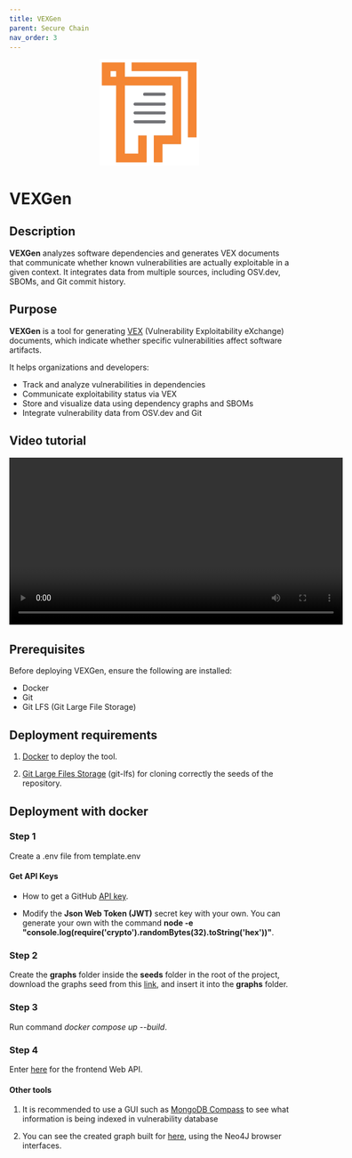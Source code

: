 ```yaml
---
title: VEXGen
parent: Secure Chain
nav_order: 3
---
```


<p align="center">
  <img src="/assets/images/vexgen-logo.png" alt="VEXGen Logo" width="180"/>
</p>

# VEXGen

## Description

**VEXGen** analyzes software dependencies and generates VEX documents that communicate whether known vulnerabilities are actually exploitable in a given context. It integrates data from multiple sources, including OSV.dev, SBOMs, and Git commit history.

## Purpose

**VEXGen** is a tool for generating [VEX](https://www.cisa.gov/resources-tools/resources/vulnerability-exploitability-exchange-vex) (Vulnerability Exploitability eXchange) documents, which indicate whether specific vulnerabilities affect software artifacts.

It helps organizations and developers:

- Track and analyze vulnerabilities in dependencies
- Communicate exploitability status via VEX
- Store and visualize data using dependency graphs and SBOMs
- Integrate vulnerability data from OSV.dev and Git

## Video tutorial

<video controls width="600">
  <source src="https://github.com/user-attachments/assets/5750712e-8429-410b-b697-ce8414fe5063" type="video/mp4">
  Your browser does not support the video tag.
</video>

## Prerequisites

Before deploying VEXGen, ensure the following are installed:

- Docker
- Git
- Git LFS (Git Large File Storage)

## Deployment requirements

1. [Docker](https://www.docker.com/) to deploy the tool.

2. [Git Large Files Storage](https://git-lfs.com/) (git-lfs) for cloning correctly the seeds of the repository.

## Deployment with docker

### Step 1
 Create a .env file from template.env

#### Get API Keys

- How to get a GitHub [API key](https://docs.github.com/en/authentication/keeping-your-account-and-data-secure/managing-your-personal-access-tokens).

- Modify the **Json Web Token (JWT)** secret key with your own. You can generate your own with the command **node -e "console.log(require('crypto').randomBytes(32).toString('hex'))"**.

### Step 2
Create the **graphs** folder inside the **seeds** folder in the root of the project, download the graphs seed from this [link](https://goo.su/YjuzmQ), and insert it into the **graphs** folder.

### Step 3
Run command *docker compose up --build*.

### Step 4
Enter [here](http://0.0.0.0:3000) for the frontend Web API.

#### Other tools
1. It is recommended to use a GUI such as [MongoDB Compass](https://www.mongodb.com/en/products/compass) to see what information is being indexed in vulnerability database

2. You can see the created graph built for [here](http://0.0.0.0:7474/browser/), using the Neo4J browser interfaces.